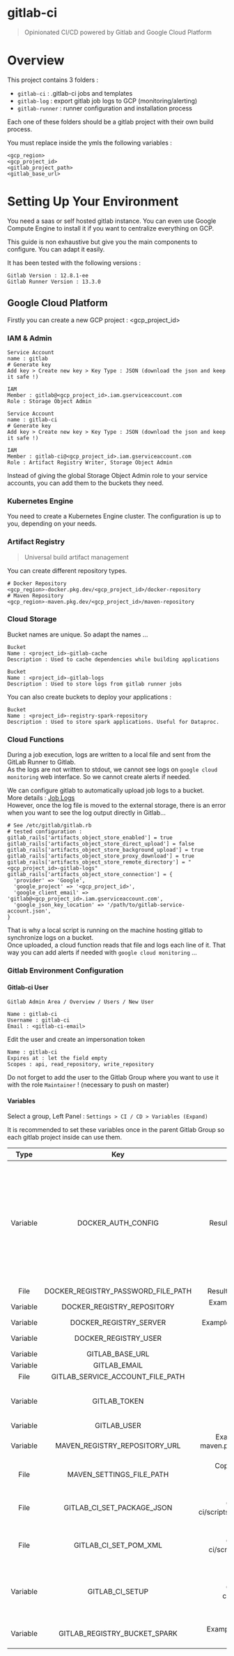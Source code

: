 # gitlab-ci
> Opinionated CI/CD powered by Gitlab and Google Cloud Platform

# Overview

This project contains 3 folders :
- `gitlab-ci` : .gitlab-ci jobs and templates
- `gitlab-log` : export gitlab job logs to GCP (monitoring/alerting)
- `gitlab-runner` : runner configuration and installation process

Each one of these folders should be a gitlab project with their own build process.

You must replace inside the ymls the following variables :

```
<gcp_region>
<gcp_project_id>
<gitlab_project_path>
<gitlab_base_url>
```

# Setting Up Your Environment

You need a saas or self hosted gitlab instance. You can even use Google Compute Engine to install it if you want to centralize everything on GCP.  

This guide is non exhaustive but give you the main components to configure. You can adapt it easily.

It has been tested with the following versions :
```
Gitlab Version : 12.8.1-ee
Gitlab Runner Version : 13.3.0
```

## Google Cloud Platform

Firstly you can create a new GCP project : <gcp_project_id>

### IAM & Admin

```
Service Account 
name : gitlab
# Generate key
Add key > Create new key > Key Type : JSON (download the json and keep it safe !)

IAM
Member : gitlab@<gcp_project_id>.iam.gserviceaccount.com
Role : Storage Object Admin
```

```
Service Account 
name : gitlab-ci
# Generate key
Add key > Create new key > Key Type : JSON (download the json and keep it safe !)

IAM
Member : gitlab-ci@<gcp_project_id>.iam.gserviceaccount.com
Role : Artifact Registry Writer, Storage Object Admin
```

Instead of giving the global Storage Object Admin role to your service accounts, you can add them to the buckets they need.

### Kubernetes Engine

You need to create a Kubernetes Engine cluster. The configuration is up to you, depending on your needs.

### Artifact Registry
> Universal build artifact management 

You can create different repository types.

```
# Docker Repository
<gcp_region>-docker.pkg.dev/<gcp_project_id>/docker-repository
# Maven Repository
<gcp_region>-maven.pkg.dev/<gcp_project_id>/maven-repository
```

### Cloud Storage

Bucket names are unique. So adapt the names ...

```
Bucket
Name : <project_id>-gitlab-cache
Description : Used to cache dependencies while building applications
```

```
Bucket
Name : <project_id>-gitlab-logs
Description : Used to store logs from gitlab runner jobs
```

You can also create buckets to deploy your applications :
```
Bucket
Name : <project_id>-registry-spark-repository
Description : Used to store spark applications. Useful for Dataproc.
```

### Cloud Functions

During a job execution, logs are written to a local file and sent from the GitLab Runner to Gitlab.  
As the logs are not written to stdout, we cannot see logs on `google cloud monitoring` web interface. So we cannot create alerts if needed.

We can configure gitlab to automatically upload job logs to a bucket.  
More details : [Job Logs](https://docs.gitlab.com/ee/administration/job_logs.html)  
However, once the log file is moved to the external storage, there is an error when you want to see the log output directly in Gitlab...

```
# See /etc/gitlab/gitlab.rb
# tested configuration :
gitlab_rails['artifacts_object_store_enabled'] = true
gitlab_rails['artifacts_object_store_direct_upload'] = false
gitlab_rails['artifacts_object_store_background_upload'] = true
gitlab_rails['artifacts_object_store_proxy_download'] = true
gitlab_rails['artifacts_object_store_remote_directory'] = "<gcp_project_id>-gitlab-logs"
gitlab_rails['artifacts_object_store_connection'] = {
  'provider' => 'Google',
  'google_project' => '<gcp_project_id>',
  'google_client_email' => 'gitlab@<gcp_project_id>.iam.gserviceaccount.com',
  'google_json_key_location' => '/path/to/gitlab-service-account.json',
}
```

That is why a local script is running on the machine hosting gitlab to synchronize logs on a bucket.  
Once uploaded, a cloud function reads that file and logs each line of it. That way you can add alerts if needed with `google cloud monitoring` ...

### Gitlab Environment Configuration

#### Gitlab-ci User
`Gitlab Admin Area / Overview / Users / New User`

```
Name : gitlab-ci
Username : gitlab-ci
Email : <gitlab-ci-email>
```

Edit the user and create an impersonation token

```
Name : gitlab-ci
Expires at : let the field empty
Scopes : api, read_repository, write_repository
```

Do not forget to add the user to the Gitlab Group where you want to use it with the role `Maintainer` ! (necessary to push on master)

#### Variables

Select a group, Left Panel : `Settings > CI / CD > Variables (Expand)`

It is recommended to set these variables once in the parent Gitlab Group so each gitlab project inside can use them.

| Type     | Key                                  | Value | Description |
| :---:    | :---:                                | :---: | :---:       |
| Variable | DOCKER_AUTH_CONFIG                   | Result of `cat ~/.docker/config.json` | Used to pull image from a private container registry : see 'image' keyword from .gitlab-ci.yml <br> The json can be printed after a docker login inside the .gitlab-ci.yml |
| File     | DOCKER_REGISTRY_PASSWORD_FILE_PATH   | Result of `cat <service_account.json> | base64` | Used to login over a docker registry (see service account created before) |
| Variable | DOCKER_REGISTRY_REPOSITORY           | Example : <gcp_project_id>/docker-repository | |
| Variable | DOCKER_REGISTRY_SERVER               | Example : <gcp_region>-docker.pkg.dev | |
| Variable | DOCKER_REGISTRY_USER                 | _json_key_base64 | See GCP documentation |
| Variable | GITLAB_BASE_URL                      | <gitlab_base_url> | |
| Variable | GITLAB_EMAIL                         | <gitlab-ci-email> | |
| File     | GITLAB_SERVICE_ACCOUNT_FILE_PATH | | |
| Variable | GITLAB_TOKEN | <gitlab_token> | See impersonation token created above |
| Variable | GITLAB_USER | gitlab-ci | |
| Variable | MAVEN_REGISTRY_REPOSITORY_URL | Example : https://<gcp_region>-maven.pkg.dev/<gcp_project_id>/maven-repository | |
| File     | MAVEN_SETTINGS_FILE_PATH | Copy/Paste and adapt file gitlab-ci/docker/maven-3-jdk-13/settings.template | |
| File     | GITLAB_CI_SET_PACKAGE_JSON | Copy/Paste script : gitlab-ci/scripts/GITLAB_CI_SET_PACKAGE_JSON | Script used to update package.json version |
| File     | GITLAB_CI_SET_POM_XML | Copy/Paste script : gitlab-ci/scripts/GITLAB_CI_SET_POM_XML | Script used to update pom.xml version |
| Variable | GITLAB_CI_SETUP | Copy/Paste script : gitlab-ci/scripts/GITLAB_CI_SETUP | Script used to set environment variables from .gitlab-ci.properties |
| Variable | GITLAB_REGISTRY_BUCKET_SPARK | Example : <gcp_project_id>-registry-spark-repository | Google Cloud Storage bucket |

